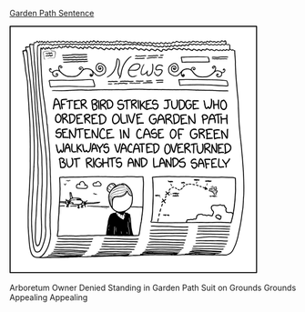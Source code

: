 [Garden Path Sentence](https://xkcd.com/2793)

![Garden Path Sentence](./random_comic.png)

Arboretum Owner Denied Standing in Garden Path Suit on Grounds Grounds Appealing Appealing

